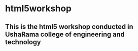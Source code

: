 # html5workshop
## This is the html5 workshop conducted in UshaRama college of engineering and technology